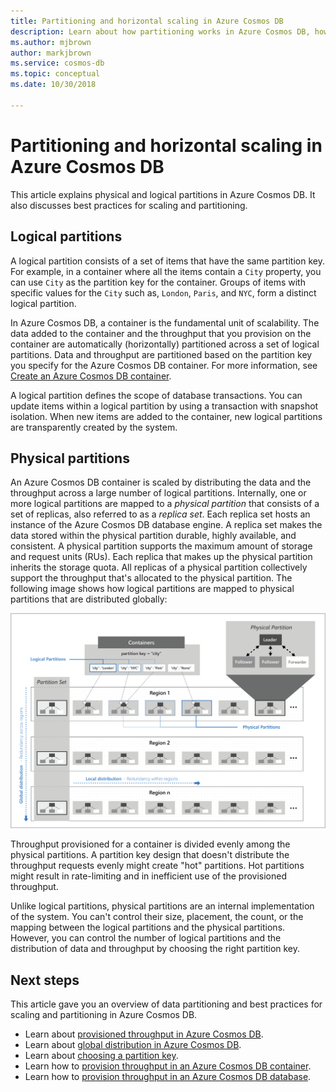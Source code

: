 ```yaml
---
title: Partitioning and horizontal scaling in Azure Cosmos DB
description: Learn about how partitioning works in Azure Cosmos DB, how to configure partitioning and partition keys, and how to choose the right partition key for your application.
ms.author: mjbrown
author: markjbrown
ms.service: cosmos-db
ms.topic: conceptual
ms.date: 10/30/2018

---
```


# Partitioning and horizontal scaling in Azure Cosmos DB

This article explains physical and logical partitions in Azure Cosmos DB. It also discusses best practices for scaling and partitioning. 

## Logical partitions

A logical partition consists of a set of items that have the same partition key. For example, in a container where all the items contain a `City` property, you can use `City` as the partition key for the container. Groups of items with specific values for the `City` such as, `London`, `Paris`, and `NYC`, form a distinct logical partition.

In Azure Cosmos DB, a container is the fundamental unit of scalability. The data added to the container and the throughput that you provision on the container are automatically (horizontally) partitioned across a set of logical partitions. Data and throughput are partitioned based on the partition key you specify for the Azure Cosmos DB container. For more information, see [Create an Azure Cosmos DB container](how-to-create-container.md).

A logical partition defines the scope of database transactions. You can update items within a logical partition by using a transaction with snapshot isolation. When new items are added to the container, new logical partitions are transparently created by the system.

## Physical partitions

An Azure Cosmos DB container is scaled by distributing the data and the throughput across a large number of logical partitions. Internally, one or more logical partitions are mapped to a *physical partition* that consists of a set of replicas, also referred to as a *replica set*. Each replica set hosts an instance of the Azure Cosmos DB database engine. A replica set makes the data stored within the physical partition durable, highly available, and consistent. A physical partition supports the maximum amount of storage and request units (RUs). Each replica that makes up the physical partition inherits the storage quota. All replicas of a physical partition collectively support the throughput that's allocated to the physical partition. The following image shows how logical partitions are mapped to physical partitions that are distributed globally:

![An image that demonstrates Azure Cosmos DB partitioning](./media/partition-data/logical-partitions.png)

Throughput provisioned for a container is divided evenly among the physical partitions. A partition key design that doesn't distribute the throughput requests evenly might create "hot" partitions. Hot partitions might result in rate-limiting and in inefficient use of the provisioned throughput.

Unlike logical partitions, physical partitions are an internal implementation of the system. You can't control their size, placement, the count, or the mapping between the logical partitions and the physical partitions. However, you can control the number of logical partitions and the distribution of data and throughput by choosing the right partition key.

## Next steps

This article gave you an overview of data partitioning and best practices for scaling and partitioning in Azure Cosmos DB. 

* Learn about [provisioned throughput in Azure Cosmos DB](request-units.md).
* Learn about [global distribution in Azure Cosmos DB](distribute-data-globally.md).
* Learn about [choosing a partition key](partitioning-overview.md#choose-partitionkey).
* Learn how to [provision throughput in an Azure Cosmos DB container](how-to-provision-container-throughput.md).
* Learn how to [provision throughput in an Azure Cosmos DB database](how-to-provision-database-throughput.md).
